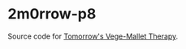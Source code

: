 # 2m0rrow-p8
Source code for [Tomorrow's Vege-Mallet Therapy](https://www.lexaloffle.com/bbs/?tid=55136).
